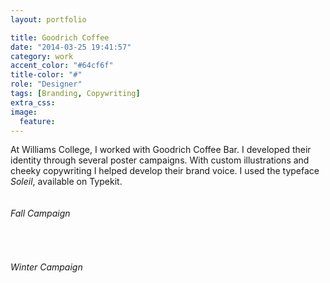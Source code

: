 ```yaml
---
layout: portfolio

title: Goodrich Coffee
date: "2014-03-25 19:41:57"
category: work
accent_color: "#64cf6f"
title-color: "#"
role: "Designer"
tags: [Branding, Copywriting]
extra_css:
image:
  feature:
---
```


At Williams College, I worked with Goodrich Coffee Bar. I developed their identity through several poster campaigns. With custom illustrations and cheeky copywriting I helped develop their brand voice. I used the typeface _Soleil_, available on Typekit.

<a href="http://i.imgur.com/9OQWB.jpg" title="" data-fluidbox><img src="http://i.imgur.com/9OQWB.jpg" title="" alt="" /></a>



###### Fall Campaign
<img src="{{ site.url }}{{ site.images_url }}gcb-skyr.jpg" alt="">
<img src="{{ site.url }}{{ site.images_url }}gcb-tees.jpg" alt="">
<img src="{{ site.url }}{{ site.images_url }}gcb-iced.jpg" alt="">
<img src="{{ site.url }}{{ site.images_url }}gcb-wildflour.jpg" alt="">

###### Winter Campaign
<img src="{{ site.url }}{{ site.images_url }}gcb-night.jpg" alt="">
<img src="{{ site.url }}{{ site.images_url }}gcb-happy-tea.jpg" alt="">